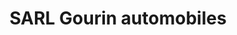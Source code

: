 ---
title: "SARL Gourin automobiles"
url: /lys-haut-layon/sarl-gourin-automobiles/
shop: réparation de voitures
---